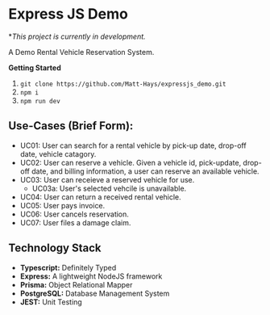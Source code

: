# Express JS Demo

\**This project is currently in development.*

A Demo Rental Vehicle Reservation System.

**Getting Started**

1. `git clone https://github.com/Matt-Hays/expressjs_demo.git`
2. `npm i`
3. `npm run dev`

## Use-Cases (Brief Form):

- UC01: User can search for a rental vehicle by pick-up date, drop-off date, vehicle catagory.
- UC02: User can reserve a vehicle. Given a vehicle id, pick-update, drop-off date, and billing information, a user can reserve an available vehicle.
- UC03: User can receieve a reserved vehicle for use.
    - UC03a: User's selected vehcile is unavailable.
- UC04: User can return a received rental vehicle.
- UC05: User pays invoice.
- UC06: User cancels reservation.
- UC07: User files a damage claim.

## Technology Stack

- **Typescript:** Definitely Typed
- **Express:** A lightweight NodeJS framework
- **Prisma:** Object Relational Mapper
- **PostgreSQL:** Database Management System
- **JEST:** Unit Testing

